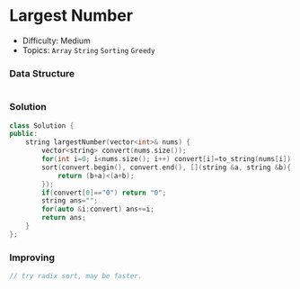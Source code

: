 # Largest Number
- Difficulty: Medium
- Topics: `Array` `String` `Sorting` `Greedy`

### Data Structure
``` cpp
```

### Solution
``` cpp
class Solution {
public:
    string largestNumber(vector<int>& nums) {
        vector<string> convert(nums.size());
        for(int i=0; i<nums.size(); i++) convert[i]=to_string(nums[i]);
        sort(convert.begin(), convert.end(), [](string &a, string &b){
            return (b+a)<(a+b);
        });
        if(convert[0]=="0") return "0";
        string ans="";
        for(auto &i:convert) ans+=i;
        return ans;
    }
};
```

### Improving
``` cpp
// try radix sort, may be faster.
```
